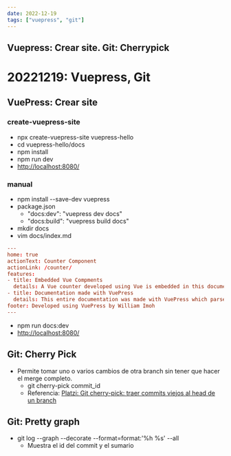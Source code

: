 ```yaml
---
date: 2022-12-19
tags: ["vuepress", "git"]
---
```

Vuepress: Crear site. Git: Cherrypick
---

# 20221219: Vuepress, Git

<TagsLinks />

## VuePress: Crear site

### create-vuepress-site

- npx create-vuepress-site vuepress-hello
- cd vuepress-hello/docs
- npm install
- npm run dev
- <http://localhost:8080/>

### manual

- npm install --save-dev vuepress
- package.json
  - "docs:dev": "vuepress dev docs"
  - "docs:build": "vuepress build docs"
- mkdir docs
- vim docs/index.md

```toml
---
home: true
actionText: Counter Component
actionLink: /counter/
features:
- title: Embedded Vue Compments
  details: A Vue counter developed using Vue is embedded in this documentation. Now that's the power of VuePress!
- title: Documentation made with VuePress
  details: This entire documentation was made with VuePress which parsed Markdown files and corresponding assets using webpack.
footer: Developed using VuePress by William Imoh
---
```

- npm run docs:dev
- <http://localhost:8080/>

## Git: Cherry Pick

- Permite tomar uno o varios cambios de otra branch sin tener que hacer el merge completo.
  - git cherry-pick commit_id
  - Referencia: [Platzi: Git cherry-pick: traer commits viejos al head de un branch](https://platzi.com/clases/1557-git-github/19982-git-cherry-pick-traer-commits-viejos-al-head-de-un)

## Git: Pretty graph

- git log --graph --decorate --format=format:'%h %s' --all
  - Muestra el id del commit y el sumario
